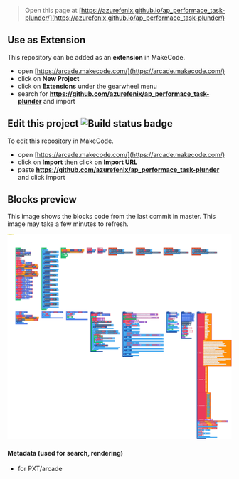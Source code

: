  


> Open this page at [https://azurefenix.github.io/ap_performace_task-plunder/](https://azurefenix.github.io/ap_performace_task-plunder/)

## Use as Extension

This repository can be added as an **extension** in MakeCode.

* open [https://arcade.makecode.com/](https://arcade.makecode.com/)
* click on **New Project**
* click on **Extensions** under the gearwheel menu
* search for **https://github.com/azurefenix/ap_performace_task-plunder** and import

## Edit this project ![Build status badge](https://github.com/azurefenix/ap_performace_task-plunder/workflows/MakeCode/badge.svg)

To edit this repository in MakeCode.

* open [https://arcade.makecode.com/](https://arcade.makecode.com/)
* click on **Import** then click on **Import URL**
* paste **https://github.com/azurefenix/ap_performace_task-plunder** and click import

## Blocks preview

This image shows the blocks code from the last commit in master.
This image may take a few minutes to refresh.

![A rendered view of the blocks](https://github.com/azurefenix/ap_performace_task-plunder/raw/master/.github/makecode/blocks.png)

#### Metadata (used for search, rendering)

* for PXT/arcade
<script src="https://makecode.com/gh-pages-embed.js"></script><script>makeCodeRender("{{ site.makecode.home_url }}", "{{ site.github.owner_name }}/{{ site.github.repository_name }}");</script>
